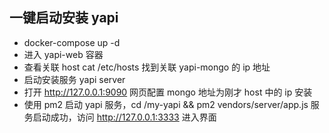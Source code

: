 ## 一键启动安装 yapi

- docker-compose up -d
- 进入 yapi-web 容器
- 查看关联 host cat /etc/hosts 找到关联 yapi-mongo 的 ip 地址
- 启动安装服务 yapi server
- 打开 http://127.0.0.1:9090 网页配置 mongo 地址为刚才 host 中的 ip 安装
- 使用 pm2 启动 yapi 服务，cd /my-yapi && pm2 vendors/server/app.js 服务启动成功，访问 http://127.0.0.1:3333 进入界面